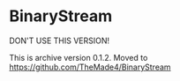 # BinaryStream

DON'T USE THIS VERSION!

This is archive version 0.1.2. Moved to https://github.com/TheMade4/BinaryStream
